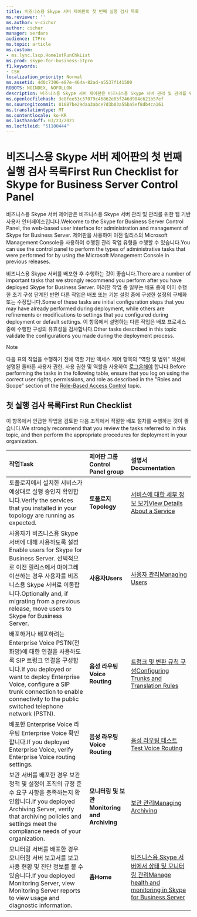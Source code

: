 ```yaml
---
title: 비즈니스용 Skype 서버 제어판의 첫 번째 실행 검사 목록
ms.reviewer: ''
ms.author: v-cichur
author: cichur
manager: serdars
audience: ITPro
ms.topic: article
ms.custom:
- ms.lync.lscp.Home1stRunChkList
ms.prod: skype-for-business-itpro
f1.keywords:
- CSH
localization_priority: Normal
ms.assetid: 4d0c7306-e87e-464a-82ad-a5537f141500
ROBOTS: NOINDEX, NOFOLLOW
description: 비즈니스용 Skype 서버 제어판은 비즈니스용 Skype 서버 관리 및 관리를 위한 웹 기반 사용자 인터페이스입니다. 제어판을 사용하여 이전 릴리스의 Microsoft Management Console을 사용하여 수행된 관리 작업 유형을 수행할 수 있습니다.
ms.openlocfilehash: 3e8fee53c37079c46862e05f246d984c621b57ef
ms.sourcegitcommit: 01087be29daa3abce7d3b03a55ba5ef8db4ca161
ms.translationtype: MT
ms.contentlocale: ko-KR
ms.lasthandoff: 03/23/2021
ms.locfileid: "51100444"
---
```

# <a name="first-run-checklist-for-skype-for-business-server-control-panel"></a><span data-ttu-id="ec2f4-104">비즈니스용 Skype 서버 제어판의 첫 번째 실행 검사 목록</span><span class="sxs-lookup"><span data-stu-id="ec2f4-104">First Run Checklist for Skype for Business Server Control Panel</span></span>

<span data-ttu-id="ec2f4-105">비즈니스용 Skype 서버 제어판은 비즈니스용 Skype 서버 관리 및 관리를 위한 웹 기반 사용자 인터페이스입니다.</span><span class="sxs-lookup"><span data-stu-id="ec2f4-105">Welcome to the Skype for Business Server Control Panel, the web-based user interface for administration and management of Skype for Business Server.</span></span> <span data-ttu-id="ec2f4-106">제어판을 사용하여 이전 릴리스의 Microsoft Management Console을 사용하여 수행된 관리 작업 유형을 수행할 수 있습니다.</span><span class="sxs-lookup"><span data-stu-id="ec2f4-106">You can use the control panel to perform the types of administrative tasks that were performed for by using the Microsoft Management Console in previous releases.</span></span>

<span data-ttu-id="ec2f4-107">비즈니스용 Skype 서버를 배포한 후 수행하는 것이 좋습니다.</span><span class="sxs-lookup"><span data-stu-id="ec2f4-107">There are a number of important tasks that we strongly recommend you perform after you have deployed Skype for Business Server.</span></span> <span data-ttu-id="ec2f4-108">이러한 작업 중 일부는 배포 중에 이미 수행한 초기 구성 단계인 반면 다른 작업은 배포 또는 기본 설정 중에 구성한 설정의 구체화 또는 수정입니다.</span><span class="sxs-lookup"><span data-stu-id="ec2f4-108">Some of these tasks are initial configuration steps that you may have already performed during deployment, while others are refinements or modifications to settings that you configured during deployment or default settings.</span></span> <span data-ttu-id="ec2f4-109">이 항목에서 설명하는 다른 작업은 배포 프로세스 중에 수행한 구성의 유효성을 검사합니다.</span><span class="sxs-lookup"><span data-stu-id="ec2f4-109">Other tasks described in this topic validate the configurations you made during the deployment process.</span></span>

> [!NOTE]
> <span data-ttu-id="ec2f4-110">다음 표의 작업을 수행하기 전에 역할 기반 액세스 제어 항목의 "역할 및 범위" 섹션에 설명된 올바른 사용자 권한, 사용 권한 및 역할을 사용하여 [로그온해야](/previous-versions/office/lync-server-2013/lync-server-2013-planning-for-role-based-access-control) 합니다.</span><span class="sxs-lookup"><span data-stu-id="ec2f4-110">Before performing the tasks in the following table, ensure that you log on using the correct user rights, permissions, and role as described in the "Roles and Scope" section of the [Role-Based Access Control](/previous-versions/office/lync-server-2013/lync-server-2013-planning-for-role-based-access-control) topic.</span></span>

## <a name="first-run-checklist"></a><span data-ttu-id="ec2f4-111">첫 실행 검사 목록</span><span class="sxs-lookup"><span data-stu-id="ec2f4-111">First Run Checklist</span></span>

<span data-ttu-id="ec2f4-112">이 항목에서 언급한 작업을 검토한 다음 조직에서 적절한 배포 절차를 수행하는 것이 좋습니다.</span><span class="sxs-lookup"><span data-stu-id="ec2f4-112">We strongly recommend that you review the tasks referred to in this topic, and then perform the appropriate procedures for deployment in your organization.</span></span>

|<span data-ttu-id="ec2f4-113">**작업**</span><span class="sxs-lookup"><span data-stu-id="ec2f4-113">**Task**</span></span>|<span data-ttu-id="ec2f4-114">**제어판 그룹**</span><span class="sxs-lookup"><span data-stu-id="ec2f4-114">**Control Panel group**</span></span>|<span data-ttu-id="ec2f4-115">**설명서**</span><span class="sxs-lookup"><span data-stu-id="ec2f4-115">**Documentation**</span></span>|
|:-----|:-----|:-----|
|<span data-ttu-id="ec2f4-116">토폴로지에서 설치한 서비스가 예상대로 실행 중인지 확인합니다.</span><span class="sxs-lookup"><span data-stu-id="ec2f4-116">Verify the services that you installed in your topology are running as expected.</span></span>  <br/> |<span data-ttu-id="ec2f4-117">**토폴로지**</span><span class="sxs-lookup"><span data-stu-id="ec2f4-117">**Topology**</span></span> <br/> |[<span data-ttu-id="ec2f4-118">서비스에 대한 세부 정보 보기</span><span class="sxs-lookup"><span data-stu-id="ec2f4-118">View Details About a Service</span></span>](/previous-versions/office/lync-server-2013/lync-server-2013-view-details-about-a-service) <br/> |
|<span data-ttu-id="ec2f4-119">사용자가 비즈니스용 Skype 서버에 대해 사용하도록 설정</span><span class="sxs-lookup"><span data-stu-id="ec2f4-119">Enable users for Skype for Business Server.</span></span> <span data-ttu-id="ec2f4-120">선택적으로 이전 릴리스에서 마이그레이션하는 경우 사용자를 비즈니스용 Skype 서버로 이동합니다.</span><span class="sxs-lookup"><span data-stu-id="ec2f4-120">Optionally and, if migrating from a previous release, move users to Skype for Business Server.</span></span>  <br/> |<span data-ttu-id="ec2f4-121">**사용자**</span><span class="sxs-lookup"><span data-stu-id="ec2f4-121">**Users**</span></span> <br/> |[<span data-ttu-id="ec2f4-122">사용자 관리</span><span class="sxs-lookup"><span data-stu-id="ec2f4-122">Managing Users</span></span>](/previous-versions/office/lync-server-2013/lync-server-2013-user-accounts-enabled-for-lync-server) <br/> |
|<span data-ttu-id="ec2f4-123">배포하거나 배포하려는 Enterprise Voice PSTN(전화망)에 대한 연결을 사용하도록 SIP 트렁크 연결을 구성합니다.</span><span class="sxs-lookup"><span data-stu-id="ec2f4-123">If you deployed or want to deploy Enterprise Voice, configure a SIP trunk connection to enable connectivity to the public switched telephone network (PSTN).</span></span>  <br/> |<span data-ttu-id="ec2f4-124">**음성 라우팅**</span><span class="sxs-lookup"><span data-stu-id="ec2f4-124">**Voice Routing**</span></span> <br/> |[<span data-ttu-id="ec2f4-125">트렁크 및 변환 규칙 구성</span><span class="sxs-lookup"><span data-stu-id="ec2f4-125">Configuring Trunks and Translation Rules</span></span>](/previous-versions/office/lync-server-2013/lync-server-2013-configuring-trunks) <br/> |
|<span data-ttu-id="ec2f4-126">배포한 Enterprise Voice 라우팅 Enterprise Voice 확인합니다.</span><span class="sxs-lookup"><span data-stu-id="ec2f4-126">If you deployed Enterprise Voice, verify Enterprise Voice routing settings.</span></span>  <br/> |<span data-ttu-id="ec2f4-127">**음성 라우팅**</span><span class="sxs-lookup"><span data-stu-id="ec2f4-127">**Voice Routing**</span></span> <br/> |[<span data-ttu-id="ec2f4-128">음성 라우팅 테스트</span><span class="sxs-lookup"><span data-stu-id="ec2f4-128">Test Voice Routing</span></span>](/previous-versions/office/lync-server-2013/lync-server-2013-test-voice-routing) <br/> |
|<span data-ttu-id="ec2f4-129">보관 서버를 배포한 경우 보관 정책 및 설정이 조직의 규정 준수 요구 사항을 충족하는지 확인합니다.</span><span class="sxs-lookup"><span data-stu-id="ec2f4-129">If you deployed Archiving Server, verify that archiving policies and settings meet the compliance needs of your organization.</span></span>  <br/> |<span data-ttu-id="ec2f4-130">**모니터링 및 보관**</span><span class="sxs-lookup"><span data-stu-id="ec2f4-130">**Monitoring and Archiving**</span></span> <br/> |[<span data-ttu-id="ec2f4-131">보관 관리</span><span class="sxs-lookup"><span data-stu-id="ec2f4-131">Managing Archiving</span></span>](/previous-versions/office/lync-server-2013/lync-server-2013-managing-archiving) <br/> |
|<span data-ttu-id="ec2f4-132">모니터링 서버를 배포한 경우 모니터링 서버 보고서를 보고 사용 현황 및 진단 정보를 볼 수 있습니다.</span><span class="sxs-lookup"><span data-stu-id="ec2f4-132">If you deployed Monitoring Server, view Monitoring Server reports to view usage and diagnostic information.</span></span>  <br/> |<span data-ttu-id="ec2f4-133">**홈**</span><span class="sxs-lookup"><span data-stu-id="ec2f4-133">**Home**</span></span> <br/> |[<span data-ttu-id="ec2f4-134">비즈니스용 Skype 서버에서 상태 및 모니터링 관리</span><span class="sxs-lookup"><span data-stu-id="ec2f4-134">Manage health and monitoring in Skype for Business Server</span></span>](../../../manage/health-and-monitoring/health-and-monitoring.md) <br/> |